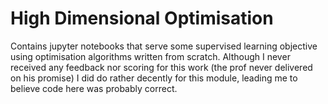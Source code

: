 # High Dimensional Optimisation

 Contains jupyter notebooks that serve some supervised learning objective using optimisation algorithms written from scratch. 
 Although I never received any feedback nor scoring for this work (the prof never delivered on his promise) 
 I did do rather decently for this module, leading me to believe code here was probably correct.
 